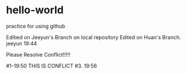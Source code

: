 # hello-world
practice for using github

Editied on Jeeyun's Branch on local repository
Edited on Huan's Branch.
jeeyun 19:44


Please Resolve Conflict!!!!!




#1-19:50 THIS IS CONFLICT
#3. 19:56